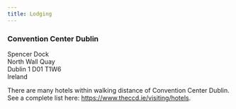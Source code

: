 ```yaml
---
title: Lodging
---
```


### Convention Center Dublin
Spencer Dock<br>
North Wall Quay<br> 
Dublin 1 D01 T1W6 <br>
Ireland

There are many hotels within walking distance of Convention Center Dublin. See a complete list here: https://www.theccd.ie/visiting/hotels.


